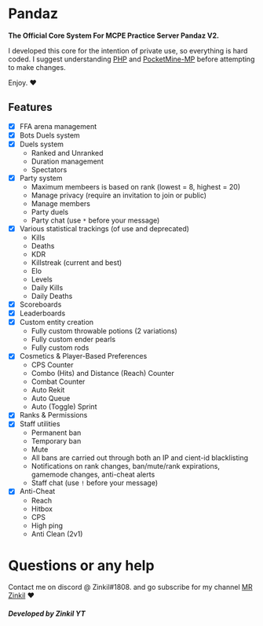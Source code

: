 # Pandaz
**The Official Core System For MCPE Practice Server Pandaz V2.**

I developed this core for the intention of private use, so everything is hard coded. I suggest understanding [PHP](https://www.php.net/) and [PocketMine-MP](https://github.com/pmmp/PocketMine-MP) before attempting to make changes.

Enjoy. ❤️️

## Features
- [x] FFA arena management
- [x] Bots Duels system
- [x] Duels system
  - Ranked and Unranked
  - Duration management
  - Spectators
- [x] Party system
  - Maximum membeers is based on rank (lowest = 8, highest = 20)
  - Manage privacy (require an invitation to join or public)
  - Manage members
  - Party duels
  - Party chat (use `*` before your message)
- [x] Various statistical trackings (of use and deprecated)
  - Kills
  - Deaths
  - KDR
  - Killstreak (current and best)
  - Elo
  - Levels
  - Daily Kills
  - Daily Deaths
- [x] Scoreboards
- [x] Leaderboards
- [x] Custom entity creation
  - Fully custom throwable potions (2 variations)
  - Fully custom ender pearls
  - Fully custom rods
- [x] Cosmetics & Player-Based Preferences
  - CPS Counter
  - Combo (Hits) and Distance (Reach) Counter
  - Combat Counter
  - Auto Rekit
  - Auto Queue
  - Auto (Toggle) Sprint
- [x] Ranks & Permissions
- [x] Staff utilities
  - Permanent ban
  - Temporary ban
  - Mute
  - All bans are carried out through both an IP and cient-id blacklisting
  - Notifications on rank changes, ban/mute/rank expirations, gamemode changes, anti-cheat alerts
  - Staff chat (use `!` before your message)
- [x] Anti-Cheat
  - Reach
  - Hitbox
  - CPS
  - High ping
  - Anti Clean (2v1)

# Questions or any help
Contact me on discord @ Zinkil#1808.
and go subscribe for my channel [MR Zinkil](https://www.youtube.com/channel/UCW1PI028SEe2wi65w3FYCzg) ❤️

##### Developed by Zinkil YT
